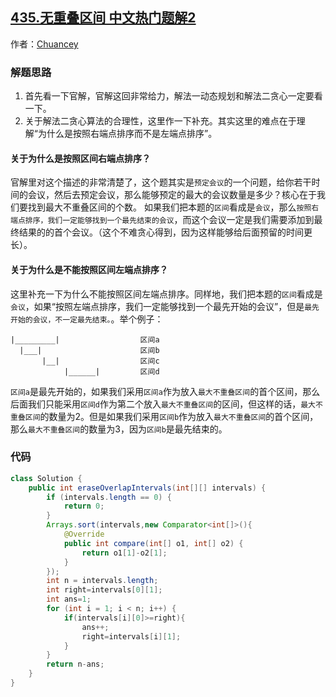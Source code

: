 ## [435.无重叠区间 中文热门题解2](https://leetcode.cn/problems/non-overlapping-intervals/solutions/100000/tan-xin-jie-fa-qi-shi-jiu-shi-yi-ceng-ch-i63h)

作者：[Chuancey](https://leetcode.cn/u/Chuancey)

### 解题思路
1. 首先看一下官解，官解这回非常给力，解法一动态规划和解法二贪心一定要看一下。
2. 关于解法二贪心算法的合理性，这里作一下补充。其实这里的难点在于理解“为什么是按照右端点排序而不是左端点排序”。
#### 关于为什么是按照区间右端点排序？
官解里对这个描述的非常清楚了，这个题其实是`预定会议`的一个问题，给你若干时间的会议，然后去预定会议，那么能够预定的最大的会议数量是多少？核心在于我们要找到最大不重叠区间的个数。 如果我们把本题的`区间`看成是`会议`，那么`按照右端点排序，我们一定能够找到一个最先结束的会议`，而这个会议一定是我们需要添加到最终结果的的首个会议。（这个不难贪心得到，因为这样能够给后面预留的时间更长）。
#### 关于为什么是不能按照区间左端点排序？
这里补充一下为什么不能按照区间左端点排序。同样地，我们把本题的`区间`看成是`会议`，如果“按照左端点排序，我们一定能够找到一个最先开始的会议”，但是`最先开始的会议，不一定最先结束。`。举个例子：
```
|_________|                  区间a
  |___|                      区间b       
       |__|                  区间c   
            |______|         区间d   
```
`区间a`是最先开始的，如果我们采用`区间a`作为放入`最大不重叠区间`的首个区间，那么后面我们只能采用`区间d`作为第二个放入`最大不重叠区间`的区间，但这样的话，`最大不重叠区间`的数量为2。但是如果我们采用`区间b`作为放入`最大不重叠区间`的首个区间，那么`最大不重叠区间`的数量为3，因为`区间b`是最先结束的。


### 代码

```java
class Solution {
    public int eraseOverlapIntervals(int[][] intervals) {
        if (intervals.length == 0) {
            return 0;
        }
        Arrays.sort(intervals,new Comparator<int[]>(){
            @Override
            public int compare(int[] o1, int[] o2) {
                return o1[1]-o2[1];
            }
        });
        int n = intervals.length;
        int right=intervals[0][1];
        int ans=1;
        for (int i = 1; i < n; i++) {
            if(intervals[i][0]>=right){
                ans++;
                right=intervals[i][1];
            }
        }
        return n-ans; 
    }
}
```